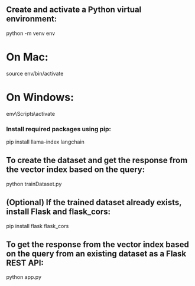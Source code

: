 ## Create and activate a Python virtual environment: 
 python -m venv env
 
 # On Mac:
 source env/bin/activate
 
 # On Windows:
 env\Scripts\activate

### Install required packages using pip:
 pip install llama-index langchain
 
 ## To create the dataset and get the response from the vector index based on the query:
 python trainDataset.py

 ## (Optional) If the trained dataset already exists, install Flask and flask_cors:

 pip install flask flask_cors

 ## To get the response from the vector index based on the query from an existing dataset as a Flask REST API:
 python app.py